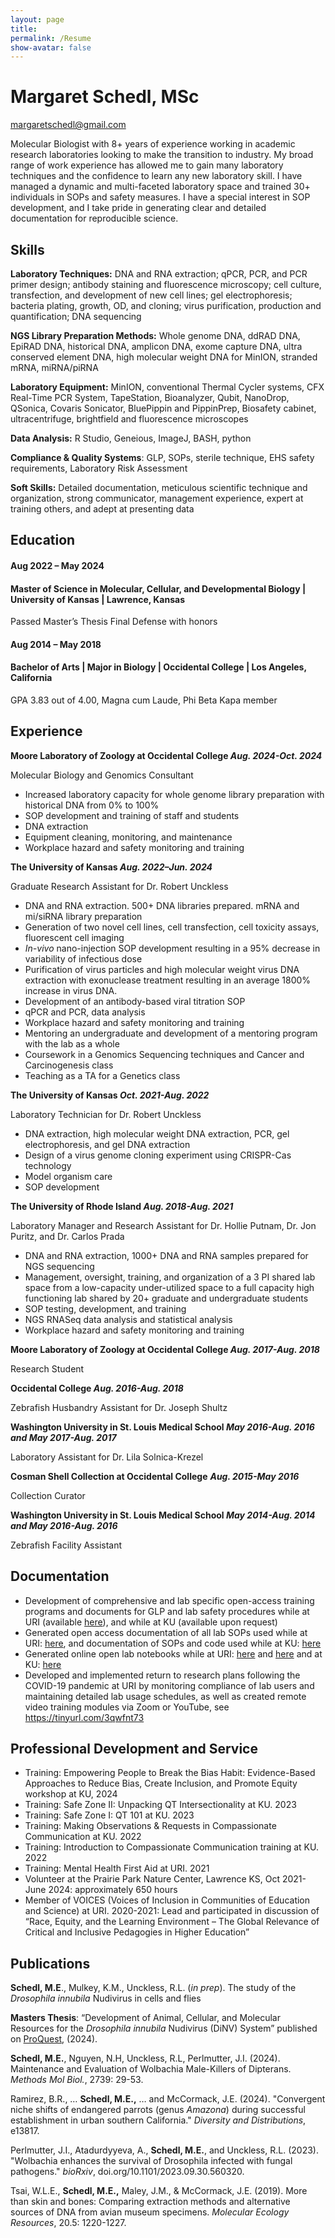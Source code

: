 ```yaml
---
layout: page
title:
permalink: /Resume
show-avatar: false
---
```


# Margaret Schedl, MSc

[margaretschedl@gmail.com](mailto:margaretschedl@gmail.com) 

Molecular Biologist with 8+ years of experience working in academic research laboratories looking to make the transition to industry. My broad range of work experience has allowed me to gain many laboratory techniques and the confidence to learn any new laboratory skill. I have managed a dynamic and multi-faceted laboratory space and trained 30+ individuals in SOPs and safety measures. I have a special interest in SOP development, and I take pride in generating clear and detailed documentation for reproducible science.

## Skills

**Laboratory Techniques:** DNA and RNA extraction; qPCR, PCR, and PCR primer design; antibody staining and fluorescence microscopy; cell culture, transfection, and development of new cell lines; gel electrophoresis; bacteria plating, growth, OD, and cloning; virus purification, production and quantification; DNA sequencing

**NGS Library Preparation Methods:** Whole genome DNA, ddRAD DNA, EpiRAD DNA, historical DNA, amplicon DNA, exome capture DNA, ultra conserved element DNA, high molecular weight DNA for MinION, stranded mRNA, miRNA/piRNA

**Laboratory Equipment:** MinION, conventional Thermal Cycler systems, CFX Real-Time PCR System, TapeStation, Bioanalyzer, Qubit, NanoDrop, QSonica, Covaris Sonicator, BluePippin and PippinPrep, Biosafety cabinet, ultracentrifuge, brightfield and fluorescence microscopes

**Data Analysis:** R Studio, Geneious, ImageJ, BASH, python

**Compliance & Quality Systems**: GLP, SOPs, sterile technique, EHS safety requirements, Laboratory Risk Assessment

**Soft Skills:** Detailed documentation, meticulous scientific technique and organization, strong communicator, management experience, expert at training others, and adept at presenting data

## Education

#### Aug 2022 – May 2024

#### Master of Science in Molecular, Cellular, and Developmental Biology | University of Kansas | Lawrence, Kansas

Passed Master’s Thesis Final Defense with honors

#### Aug 2014 – May 2018

#### Bachelor of Arts | Major in Biology | Occidental College | Los Angeles, California

GPA 3.83 out of 4.00, Magna cum Laude, Phi Beta Kapa member

## Experience

**Moore Laboratory of Zoology at Occidental College _Aug. 2024-Oct. 2024_**

Molecular Biology and Genomics Consultant

- Increased laboratory capacity for whole genome library preparation with historical DNA from 0% to 100%
- SOP development and training of staff and students
- DNA extraction 
- Equipment cleaning, monitoring, and maintenance
- Workplace hazard and safety monitoring and training


**The University of Kansas _Aug. 2022–Jun. 2024_**

Graduate Research Assistant for Dr. Robert Unckless

- DNA and RNA extraction. 500+ DNA libraries prepared. mRNA and mi/siRNA library preparation
- Generation of two novel cell lines, cell transfection, cell toxicity assays, fluorescent cell imaging
- _In-vivo_ nano-injection SOP development resulting in a 95% decrease in variability of infectious dose
- Purification of virus particles and high molecular weight virus DNA extraction with exonuclease treatment resulting in an average 1800% increase in virus DNA. 
- Development of an antibody-based viral titration SOP
- qPCR and PCR, data analysis
- Workplace hazard and safety monitoring and training
- Mentoring an undergraduate and development of a mentoring program with the lab as a whole
- Coursework in a Genomics Sequencing techniques and Cancer and Carcinogenesis class
- Teaching as a TA for a Genetics class

**The University of Kansas _Oct. 2021-Aug. 2022_**

Laboratory Technician for Dr. Robert Unckless

- DNA extraction, high molecular weight DNA extraction, PCR, gel electrophoresis, and gel DNA extraction
- Design of a virus genome cloning experiment using CRISPR-Cas technology
- Model organism care
- SOP development

**The University of Rhode Island _Aug. 2018-Aug. 2021_**

Laboratory Manager and Research Assistant for Dr. Hollie Putnam, Dr. Jon Puritz, and Dr. Carlos Prada

- DNA and RNA extraction, 1000+ DNA and RNA samples prepared for NGS sequencing
- Management, oversight, training, and organization of a 3 PI shared lab space from a low-capacity under-utilized space to a full capacity high functioning lab shared by 20+ graduate and undergraduate students
- SOP testing, development, and training
- NGS RNASeq data analysis and statistical analysis
- Workplace hazard and safety monitoring and training

**Moore Laboratory of Zoology at Occidental College _Aug. 2017-Aug. 2018_**

Research Student

**Occidental College _Aug. 2016-Aug. 2018_**

Zebrafish Husbandry Assistant for Dr. Joseph Shultz

**Washington University in St. Louis Medical School _May 2016-Aug. 2016 and May 2017-Aug. 2017_**

Laboratory Assistant for Dr. Lila Solnica-Krezel

**Cosman Shell Collection at Occidental College** **_Aug. 2015-May 2016_**

Collection Curator

**Washington University in St. Louis Medical School _May 2014-Aug. 2014 and May 2016-Aug. 2016_**

Zebrafish Facility Assistant

## Documentation

- Development of comprehensive and lab specific open-access training programs and documents for GLP and lab safety procedures while at URI (available [here](https://github.com/meschedl/PPP-Lab-Resources/tree/master/Lab_Safety_and_Training)), and while at KU (available upon request)
- Generated open access documentation of all lab SOPs used while at URI: [here](https://github.com/meschedl/PPP-Lab-Resources/tree/master/Protocols_and_Lab_Resources), and documentation of SOPs and code used while at KU: [here](https://github.com/meschedl/Unckless_Lab_Resources/tree/main/protocols)
- Generated online open lab notebooks while at URI: [here](https://meschedl.github.io/MESPutnam_Open_Lab_Notebook/) and [here](https://meschedl.github.io/MES_Puritz_Lab_Notebook/) and at KU: [here](https://meschedl.github.io/Unckless-Lab-Notebook-Maggie/)
- Developed and implemented return to research plans following the COVID-19 pandemic at URI by monitoring compliance of lab users and maintaining detailed lab usage schedules, as well as created remote video training modules via Zoom or YouTube, see <https://tinyurl.com/3qwfnt73>

## Professional Development and Service

- Training: Empowering People to Break the Bias Habit: Evidence-Based Approaches to Reduce Bias, Create Inclusion, and Promote Equity workshop at KU, 2024
- Training: Safe Zone II: Unpacking QT Intersectionality at KU. 2023
- Training: Safe Zone I: QT 101 at KU. 2023
- Training: Making Observations & Requests in Compassionate Communication at KU. 2022
- Training: Introduction to Compassionate Communication training at KU. 2022
- Training: Mental Health First Aid at URI. 2021
- Volunteer at the Prairie Park Nature Center, Lawrence KS, Oct 2021-June 2024: approximately 650 hours
- Member of VOICES (Voices of Inclusion in Communities of Education and Science) at URI. 2020-2021: Lead and participated in discussion of “Race, Equity, and the Learning Environment – The Global Relevance of Critical and Inclusive Pedagogies in Higher Education”

## Publications

**Schedl, M.E**., Mulkey, K.M., Unckless, R.L. (_in prep_). The study of the _Drosophila innubila_ Nudivirus in cells and flies

**Masters Thesis**: “Development of Animal, Cellular, and Molecular Resources for the _Drosophila innubila_ Nudivirus (DiNV) System” published on [ProQuest](https://www.proquest.com/docview/3069499381/previewPDF/43E178A044904029PQ/1?accountid=12935&sourcetype=Dissertations%20&%20Theses), (2024).

**Schedl, M.E.**, Nguyen, N.H, Unckless, R.L, Perlmutter, J.I. (2024). Maintenance and Evaluation of Wolbachia Male-Killers of Dipterans. _Methods Mol Biol._, 2739: 29-53.

Ramirez, B.R., … **Schedl, M.E.,** … and McCormack, J.E. (2024). "Convergent niche shifts of endangered parrots (genus _Amazona_) during successful establishment in urban southern California." _Diversity and Distributions_, e13817.

Perlmutter, J.I., Atadurdyyeva, A., **Schedl, M.E.**, and Unckless, R.L. (2023). "Wolbachia enhances the survival of Drosophila infected with fungal pathogens." _bioRxiv_, doi.org/10.1101/2023.09.30.560320.

Tsai, W.L.E., **Schedl, M.E.,** Maley, J.M., & McCormack, J.E. (2019). More than skin and bones: Comparing extraction methods and alternative sources of DNA from avian museum specimens. _Molecular Ecology Resources_, 20.5: 1220-1227.
